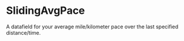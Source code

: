 # SlidingAvgPace
A datafield for your average mile/kilometer pace over the last specified distance/time.
